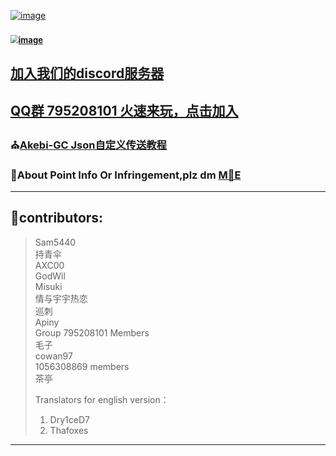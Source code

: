 [![image](https://user-images.githubusercontent.com/82816129/234908010-50130cef-3b15-4de7-b8fb-493375575cb9.png)](https://github.com/Xcating/Json_Integration#)

### 		[<img src="https://user-images.githubusercontent.com/82816129/234908325-97c49424-3f47-4ad0-8bb9-da706146118a.png" alt="image" style="zoom:80%;" />](https://github.com/Xcating/Json_Integration/archive/refs/heads/main.zip)                       

## **[加入我们的discord服务器](https://discord.gg/e4kSanAW2q)**

## [QQ群  795208101 火速来玩，点击加入](http://qm.qq.com/cgi-bin/qm/qr?_wv=1027&k=rL-ncACf1njkQxAeXxiQ-h5oKA4EMNsO&authKey=PZEQv9QYLefDcRHZd%2Bt1aaxGILDy4KuTK5ybSKEBVT5ICcpXbQPdviFUM%2BnvmisQ&noverify=0&group_code=795208101)

### 												 ⛪[Akebi-GC   Json自定义传送教程](https://docs.qq.com/doc/DTFFHRXRlTWZ6ZFhh)

### 🥵About Point Info Or Infringement,plz dm [M🍵E](https://discord.com/users/995140672275349596)

---

## 👤contributors:

> Sam5440  
> 持青伞  
> AXC00  
> GodWil  
> Misuki  
> 情与宇宇热恋  
> 巡刺  
> Apiny  
> Group 795208101 Members  
> 毛子  
> cowan97  
> 1056308869 members  
> 茶亭
>    
> Translators for english version：
> 1. Dry1ceD7
> 1. Thafoxes
> 
---



